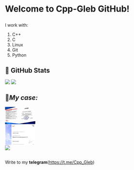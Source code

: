 # <p><strong>Welcome to Cpp-Gleb GitHub!</strong> 

I work with:
1. C++
2. C
3. Linux
4. Git
5. Python


## &#128270; GitHub Stats

<p>
  <img src = "https://github-readme-stats.vercel.app/api/top-langs/?username=Cpp-Gleb">
  <img src = "https://github-readme-stats.vercel.app/api?username=Cpp-Gleb&show_icons=true&line_height=33&count_private=true">
</p>

## &#128209;***My case:***

<img src="https://github.com/Cpp-Gleb/Cpp-Gleb/blob/main/ITMO-certificate-CPP.pdf" style="width: 100px; position: relative; display: flex;">
<img src="https://github.com/Cpp-Gleb/Cpp-Gleb/blob/main/stepik-certificate-CPP.pdf" style="width: 100px; position: relative; display: flex;">
<img src="https://github.com/Cpp-Gleb/Cpp-Gleb/blob/main/grace-ITS.pdf" style="width: 100px; position: relative; display: flex;"><br>

Write to my **telegram**(https://t.me/Cpp_Gleb) 
